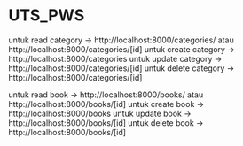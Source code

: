 # UTS_PWS
untuk read category -> http://localhost:8000/categories/ atau http://localhost:8000/categories/[id]
untuk create category -> http://localhost:8000/categories
untuk update category -> http://localhost:8000/categories/[id]
untuk delete category -> http://localhost:8000/categories/[id]


untuk read book -> http://localhost:8000/books/ atau http://localhost:8000/books/[id]
untuk create book -> http://localhost:8000/books
untuk update book -> http://localhost:8000/books/[id]
untuk delete book -> http://localhost:8000/books/[id]
